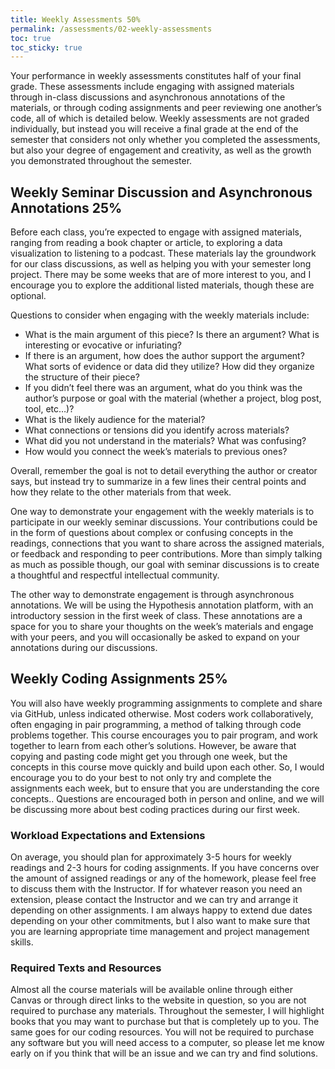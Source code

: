 ```yaml
---
title: Weekly Assessments 50%
permalink: /assessments/02-weekly-assessments
toc: true
toc_sticky: true
---
```


Your performance in weekly assessments constitutes half of your final grade. These assessments include engaging with assigned materials through in-class discussions and asynchronous annotations of the materials, or through coding assignments and peer reviewing one another’s code, all of which is detailed below. Weekly assessments are not graded individually, but instead you will receive a final grade at the end of the semester that considers not only whether you completed the assessments, but also your degree of engagement and creativity, as well as the growth you demonstrated throughout the semester.

## Weekly Seminar Discussion and Asynchronous Annotations 25%

Before each class, you’re expected to engage with assigned materials, ranging from reading a book chapter or article, to exploring a data visualization to listening to a podcast. These materials lay the groundwork for our class discussions, as well as helping you with your semester long project. There may be some weeks that are of more interest to you, and I encourage you to explore the additional listed materials, though these are optional.

Questions to consider when engaging with the weekly materials include:

- What is the main argument of this piece? Is there an argument? What is interesting or evocative or infuriating?
- If there is an argument, how does the author support the argument? What sorts of evidence or data did they utilize? How did they organize the structure of their piece?
- If you didn’t feel there was an argument, what do you think was the author’s purpose or goal with the material (whether a project, blog post, tool, etc…)?
- What is the likely audience for the material?
- What connections or tensions did you identify across materials?
- What did you not understand in the materials? What was confusing?
- How would you connect the week’s materials to previous ones?
  
Overall, remember the goal is not to detail everything the author or creator says, but instead try to summarize in a few lines their central points and how they relate to the other materials from that week. 

One way to demonstrate your engagement with the weekly materials is to participate in our weekly seminar discussions. Your contributions could be in the form of questions about complex or confusing concepts in the readings, connections that you want to share across the assigned materials, or feedback and responding to peer contributions. More than simply talking as much as possible though, our goal with seminar discussions is to create a thoughtful and respectful intellectual community. 

The other way to demonstrate engagement is through asynchronous annotations. We will be using the Hypothesis annotation platform, with an introductory session in the first week of class. These annotations are a space for you to share your thoughts on the week’s materials and engage with your peers, and you will occasionally be asked to expand on your annotations during our discussions.

## Weekly Coding Assignments 25%

You will also have weekly programming assignments to complete and share via GitHub, unless indicated otherwise. Most coders work collaboratively, often engaging in pair programming, a method of talking through code problems together. This course encourages you to pair program, and work together to learn from each other’s solutions. However, be aware that copying and pasting code might get you through one week, but the concepts in this course move quickly and build upon each other. So, I would encourage you to do your best to not only try and complete the assignments each week, but to ensure that you are understanding the core concepts.. Questions are encouraged both in person and online, and we will be discussing more about best coding practices during our first week.

### Workload Expectations and Extensions

On average, you should plan for approximately 3-5 hours for weekly readings and 2-3 hours for coding assignments. If you have concerns over the amount of assigned readings or any of the homework, please feel free to discuss them with the Instructor. If for whatever reason you need an extension, please contact the Instructor and we can try and arrange it depending on other assignments. I am always happy to extend due dates depending on your other commitments, but I also want to make sure that you are learning appropriate time management and project management skills.

### Required Texts and Resources

Almost all the course materials will be available online through either Canvas or through direct links to the website in question, so you are not required to purchase any materials. Throughout the semester, I will highlight books that you may want to purchase but that is completely up to you. The same goes for our coding resources. You will not be required to purchase any software but you will need access to a computer, so please let me know early on if you think that will be an issue and we can try and find solutions.
